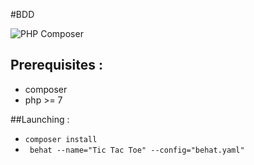 #BDD

![PHP Composer](https://github.com/crazyball/tictactoe/workflows/PHP%20Composer/badge.svg)

## Prerequisites :

- composer
- php >= 7

##Launching :

 - `composer install`
 - ` behat --name="Tic Tac Toe" --config="behat.yaml"`
